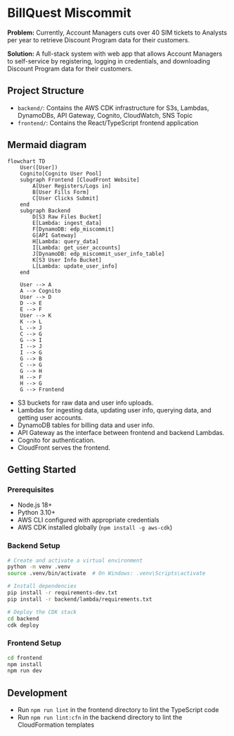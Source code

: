 # BillQuest Miscommit
**Problem:**
Currently, Account Managers cuts over 40 SIM tickets to Analysts per year to retrieve Discount 
Program data for their customers.

**Solution:**
A full-stack system with web app that allows Account Managers to self-service by registering,
logging in credentials, and downloading Discount Program data for their customers.

## Project Structure

- `backend/`: Contains the AWS CDK infrastructure for S3s, Lambdas, DynamoDBs, API Gateway, Cognito, CloudWatch, SNS Topic
- `frontend/`: Contains the React/TypeScript frontend application

## Mermaid diagram

```mermaid
flowchart TD
    User([User])
    Cognito[Cognito User Pool]
    subgraph Frontend [CloudFront Website]
        A[User Registers/Logs in]
        B[User Fills Form]
        C[User Clicks Submit]
    end
    subgraph Backend
        D[S3 Raw Files Bucket]
        E[Lambda: ingest_data]
        F[DynamoDB: edp_miscommit]
        G[API Gateway]
        H[Lambda: query_data]
        I[Lambda: get_user_accounts]
        J[DynamoDB: edp_miscommit_user_info_table]
        K[S3 User Info Bucket]
        L[Lambda: update_user_info]
    end

    User --> A
    A --> Cognito
    User --> D
    D --> E
    E --> F
    User --> K
    K --> L
    L --> J
    C --> G
    G --> I
    I --> J
    I --> G
    G --> B
    C --> G
    G --> H
    H --> F
    H --> G
    G --> Frontend
```

- S3 buckets for raw data and user info uploads.
- Lambdas for ingesting data, updating user info, querying data, and getting user accounts.
- DynamoDB tables for billing data and user info.
- API Gateway as the interface between frontend and backend Lambdas.
- Cognito for authentication.
- CloudFront serves the frontend.

## Getting Started

### Prerequisites

- Node.js 18+
- Python 3.10+
- AWS CLI configured with appropriate credentials
- AWS CDK installed globally (`npm install -g aws-cdk`)

### Backend Setup

```bash
# Create and activate a virtual environment
python -m venv .venv
source .venv/bin/activate  # On Windows: .venv\Scripts\activate

# Install dependencies
pip install -r requirements-dev.txt
pip install -r backend/lambda/requirements.txt

# Deploy the CDK stack
cd backend
cdk deploy
```

### Frontend Setup

```bash
cd frontend
npm install
npm run dev
```

## Development

- Run `npm run lint` in the frontend directory to lint the TypeScript code
- Run `npm run lint:cfn` in the backend directory to lint the CloudFormation templates